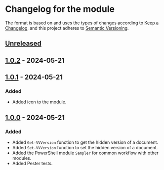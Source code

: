 # Changelog for the module

The format is based on and uses the types of changes according to [Keep a Changelog](https://keepachangelog.com/en/1.0.0/), and this project adheres to [Semantic Versioning](https://semver.org/spec/v2.0.0.html).

## [Unreleased]

## [1.0.2] - 2024-05-21

## [1.0.1] - 2024-05-21

### Added

-   Added icon to the module.

## [1.0.0] - 2024-05-21

### Added

-   Added `Get-VVVersion` function to get the hidden version of a document.
-   Added `Set-VVVersion` function to set the hidden version of a document.
-   Added the PowerShell module `Sampler` for common workflow with other modules.
-   Added Pester tests.

[Unreleased]: https://github.com/PalmEmanuel/VeilVer/compare/v1.0.2...HEAD

[1.0.2]: https://github.com/PalmEmanuel/VeilVer/compare/v1.0.1...v1.0.2

[1.0.1]: https://github.com/PalmEmanuel/VeilVer/compare/v1.0.0...v1.0.1

[1.0.0]: https://github.com/PalmEmanuel/VeilVer/compare/e4f82adc1a54930012465b1fde6b5397d7f04c50...v1.0.0
